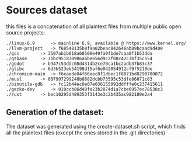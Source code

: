 # Sources dataset

this files is a concatenation of all plaintext files from multiple public open source projects:

```
./linux-6.9      -> mainline 6.9, available @ https://www.kernel.org/
./llvm-project 	 -> f68548135b8f9a02beac842646ab89bcaad9d400
./gcc 	 	 -> 3507ab1b018a68500e49fa9f1de7caa0f1b53dda
./qtbase 	 -> 71bc951870906abbe656d9c2f08c42c3bf35c554
./godot 	 -> b947c53ddc08d4314b2ce70ca1bc2adb37b83c37
./glibc 	 -> 6d3b523eb54198d15af6e042054912cf9f5210de
./chromium-main  -> f6eaede04f66eec8f1dbec1f8871bd8290780072
./musl 	 	 -> 007997299248b8682dcbb73595c53dfe86071c83
./binutils-gdb 	 -> fc12b44ec0e07e036155092ddfffe0c237415611
./gecko-dev 	 -> 010ccb86d48fa23b2874d1a7cbe6957ec78538c3
./rust 	 	 -> bec10295d489353f3143e3c2b435ac982189e2a4
```

## Generation of the dataset:
The dataset was generated using the create-dataset.sh script, which finds all the plaintext files (except the ones stored in the .git directories)
